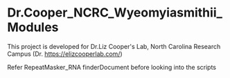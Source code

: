 # Dr.Cooper_NCRC_Wyeomyiasmithii_Modules
This project is developed for Dr.Liz Cooper's Lab, North Carolina Research Campus (Dr. https://elizcooperlab.com/)

Refer RepeatMasker_RNA finderDocument before looking into the scripts
